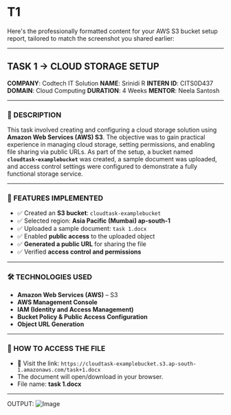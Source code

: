 # T1
Here's the professionally formatted content for your AWS S3 bucket setup report, tailored to match the screenshot you shared earlier:

---

## **TASK 1 → CLOUD STORAGE SETUP**

**COMPANY**: Codtech IT Solution
**NAME**: Srinidi R
**INTERN ID**: CITS0D437
**DOMAIN**: Cloud Computing
**DURATION**: 4 Weeks
**MENTOR**: Neela Santosh

---

### **📄 DESCRIPTION**

This task involved creating and configuring a cloud storage solution using **Amazon Web Services (AWS) S3**. The objective was to gain practical experience in managing cloud storage, setting permissions, and enabling file sharing via public URLs. As part of the setup, a bucket named **`cloudtask-examplebucket`** was created, a sample document was uploaded, and access control settings were configured to demonstrate a fully functional storage service.

---

### **🌟 FEATURES IMPLEMENTED**

* ✅ Created an **S3 bucket**: `cloudtask-examplebucket`
* ✅ Selected region: **Asia Pacific (Mumbai) ap-south-1**
* ✅ Uploaded a sample document: `task 1.docx`
* ✅ Enabled **public access** to the uploaded object
* ✅ **Generated a public URL** for sharing the file
* ✅ Verified **access control and permissions**

---

### **🛠 TECHNOLOGIES USED**

* **Amazon Web Services (AWS)** – S3
* **AWS Management Console**
* **IAM (Identity and Access Management)**
* **Bucket Policy & Public Access Configuration**
* **Object URL Generation**

---

### **🔗 HOW TO ACCESS THE FILE**

* 📎 Visit the link:
  `https://cloudtask-examplebucket.s3.ap-south-1.amazonaws.com/task+1.docx`
* The document will open/download in your browser.
* File name: **task 1.docx**

---

OUTPUT:
![Image](https://github.com/user-attachments/assets/22b7e221-c55c-481d-a124-d79027196dc7)
